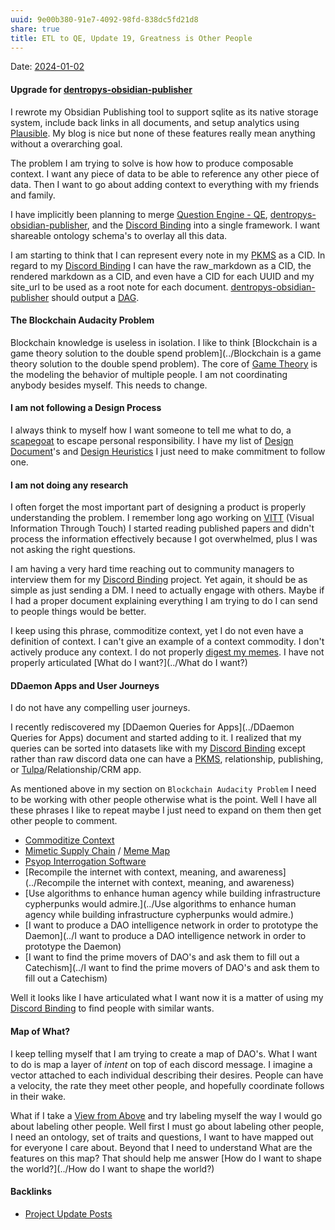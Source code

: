 ```yaml
---
uuid: 9e00b380-91e7-4092-98fd-838dc5fd21d8
share: true
title: ETL to QE, Update 19, Greatness is Other People
---
```

Date: [2024-01-02](../2024-01-02)

#### Upgrade for [dentropys-obsidian-publisher](../f43d858e-c32e-4d15-bfc4-456bb7f56ceb)

I rewrote my Obsidian Publishing tool to support sqlite as its native storage system, include back links in all documents, and setup analytics using [Plausible](../44e138f7-a286-44bf-9ada-04567baba8fa). My blog is nice but none of these features really mean anything without a overarching goal.

The problem I am trying to solve is how how to produce composable context. I want any piece of data to be able to reference any other piece of data. Then I want to go about adding context to everything with my friends and family.

I have implicitly been planning to merge [Question Engine - QE](../cc5cc49d-f554-4f29-b31a-b8789688e6a3), [dentropys-obsidian-publisher](../f43d858e-c32e-4d15-bfc4-456bb7f56ceb), and the [Discord Binding](../1c376bfd-75ef-4c0d-9e23-3680653de55f) into a single framework. I want shareable ontology schema's to overlay all this data.

I am starting to think that I can represent every note in my [PKMS](../ea5dd34b-8140-436d-9106-1bea26a2b5d9) as a CID. In regard to my [Discord Binding](../1c376bfd-75ef-4c0d-9e23-3680653de55f) I can have the raw_markdown as a CID, the rendered markdown as a CID, and even have a CID for each UUID and my site_url to be used as a root note for each document. [dentropys-obsidian-publisher](../f43d858e-c32e-4d15-bfc4-456bb7f56ceb) should output a [DAG](../5c845e58-c017-4660-9de7-1146168f3e83).

#### The Blockchain Audacity Problem

Blockchain knowledge is useless in isolation. I like to think [Blockchain is a game theory solution to the double spend problem](../Blockchain is a game theory solution to the double spend problem). The core of [Game Theory](../c5ea45c4-9c31-4a58-9f58-45899596e413) is the modeling the behavior of multiple people. I am not coordinating anybody besides myself. This needs to change.
#### I am not following a Design Process

I always think to myself how I want someone to tell me what to do, a [scapegoat](../39930543-f5e4-4aa7-81f0-8c3251360055) to escape personal responsibility. I have my list of [Design Document](../72b49f16-d061-40d5-94c6-390a6c0c02b4)'s and [Design Heuristics](../5e01e1ef-4aa4-491d-8ac3-8f0343201a97) I just need to make commitment to follow one.

#### I am not doing any research

I often forget the most important part of designing a product is properly understanding the problem. I remember long ago working on [VITT](../VITT) (Visual Information Through Touch) I started reading published papers and didn't process the information effectively because I got overwhelmed, plus I was not asking the right questions.

I am having a very hard time reaching out to community managers to interview them for my [Discord Binding](../1c376bfd-75ef-4c0d-9e23-3680653de55f) project. Yet again, it should be as simple as just sending a DM. I need to actually engage with others. Maybe if I had a proper document explaining everything I am trying to do I can send to people things would be better.

I keep using this phrase, commoditize context, yet I do not even have a definition of context. I can't give an example of a context commodity. I don't actively produce any context. I do not properly [digest my memes](../3199ddd2-0582-43ab-8d1b-041d34a70b94). I have not properly articulated [What do I want?](../What do I want?)

#### DDaemon Apps and User Journeys

I do not have any compelling user journeys.

I recently rediscovered my [DDaemon Queries for Apps](../DDaemon Queries for Apps) document and started adding to it. I realized that my queries can be sorted into datasets like with my [Discord Binding](../1c376bfd-75ef-4c0d-9e23-3680653de55f) except rather than raw discord data one can have a [PKMS](../ea5dd34b-8140-436d-9106-1bea26a2b5d9), relationship, publishing, or [Tulpa](../07b300d6-954f-4c14-9b4d-c60419b1d4e5)/Relationship/CRM app.

As mentioned above in my section on `Blockchain Audacity Problem` I need to be working with other people otherwise what is the point. Well I have all these phrases I like to repeat maybe I just need to expand on them then get other people to comment.

* [Commoditize Context](../6c1a104f-51d8-40ac-bb23-c5768cdbfb16)
* [Mimetic Supply Chain](../9dd0b1b5-eecb-47c7-8755-0ddd8ec3b5a5) / [Meme Map](../593c302e-4349-4915-8705-c9fe8509f024)
* [Psyop Interrogation Software](../bc513a43-335b-45b6-b323-46c78a688bc8)
* [Recompile the internet with context, meaning, and awareness](../Recompile the internet with context, meaning, and awareness)
* [Use algorithms to enhance human agency while building infrastructure cypherpunks would admire.](../Use algorithms to enhance human agency while building infrastructure cypherpunks would admire.)
* [I want to produce a DAO intelligence network in order to prototype the Daemon](../I want to produce a DAO intelligence network in order to prototype the Daemon)
* [I want to find the prime movers of DAO's and ask them to fill out a Catechism](../I want to find the prime movers of DAO's and ask them to fill out a Catechism)

Well it looks like I have articulated what I want now it is a matter of using my [Discord Binding](../1c376bfd-75ef-4c0d-9e23-3680653de55f) to find people with similar wants.

#### Map of What?

I keep telling myself that I am trying to create a map of DAO's. What I want to do is map a layer of *intent* on top of each discord message. I imagine a vector attached to each individual describing their desires. People can have a velocity, the rate they meet other people, and hopefully coordinate follows in their wake.

What if I take a [View from Above](../e2690e8c-9b3c-4275-9a4b-66ea918f00e3) and try labeling myself the way I would go about labeling other people. Well first I must go about labeling other people, I need an ontology, set of traits and questions, I want to have mapped out for everyone I care about. Beyond that I need to understand What are the features on this map? That should help me answer [How do I want to shape the world?](../How do I want to shape the world?)


#### Backlinks

* [Project Update Posts](/4c45797f-8d43-4277-a5c1-de8df9aa7876)